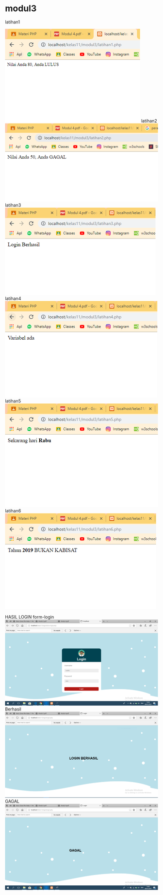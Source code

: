 # modul3

latihan1

![alt text](https://github.com/NabilaRahmadanti/modul3/blob/master/hasilmodul3/latihan1.PNG)
latihan2
![alt text](https://github.com/NabilaRahmadanti/modul3/blob/master/hasilmodul3/latihan2.PNG)
latihan3
![alt text](https://github.com/NabilaRahmadanti/modul3/blob/master/hasilmodul3/latihan3.PNG)
latihan4
![alt text](https://github.com/NabilaRahmadanti/modul3/blob/master/hasilmodul3/latihan4.PNG)
latihan5
![alt text](https://github.com/NabilaRahmadanti/modul3/blob/master/hasilmodul3/latihan5.PNG)
latihan6
![alt text](https://github.com/NabilaRahmadanti/modul3/blob/master/hasilmodul3/latihan6.PNG)

HASIL LOGIN
form-login
![alt text](https://github.com/NabilaRahmadanti/modul3/blob/master/hasil-login/1.PNG)
Berhasil
![alt text](https://github.com/NabilaRahmadanti/modul3/blob/master/hasil-login/2.PNG)
GAGAL
![alt text](https://github.com/NabilaRahmadanti/modul3/blob/master/hasil-login/3.PNG)
